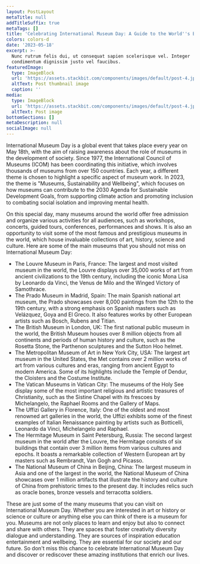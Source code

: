 ```yaml
---
layout: PostLayout
metaTitle: null
addTitleSuffix: true
metaTags: []
title: 'Celebrating International Museum Day: A Guide to the World''s Best Museums'
colors: colors-d
date: '2023-05-18'
excerpt: >-
  Nunc rutrum felis dui, ut consequat sapien scelerisque vel. Integer
  condimentum dignissim justo vel faucibus.
featuredImage:
  type: ImageBlock
  url: 'https://assets.stackbit.com/components/images/default/post-4.jpeg'
  altText: Post thumbnail image
  caption: ''
media:
  type: ImageBlock
  url: 'https://assets.stackbit.com/components/images/default/post-4.jpeg'
  altText: Post image
bottomSections: []
metaDescription: null
socialImage: null
---
```

International Museum Day is a global event that takes place every year on May 18th, with the aim of raising awareness about the role of museums in the development of society. Since 1977, the International Council of Museums (ICOM) has been coordinating this initiative, which involves thousands of museums from over 150 countries. Each year, a different theme is chosen to highlight a specific aspect of museum work. In 2023, the theme is "Museums, Sustainability and Wellbeing", which focuses on how museums can contribute to the 2030 Agenda for Sustainable Development Goals, from supporting climate action and promoting inclusion to combating social isolation and improving mental health.

On this special day, many museums around the world offer free admission and organize various activities for all audiences, such as workshops, concerts, guided tours, conferences, performances and shows. It is also an opportunity to visit some of the most famous and prestigious museums in the world, which house invaluable collections of art, history, science and culture. Here are some of the main museums that you should not miss on International Museum Day:

- The Louvre Museum in Paris, France: The largest and most visited museum in the world, the Louvre displays over 35,000 works of art from ancient civilizations to the 19th century, including the iconic Mona Lisa by Leonardo da Vinci, the Venus de Milo and the Winged Victory of Samothrace.
- The Prado Museum in Madrid, Spain: The main Spanish national art museum, the Prado showcases over 8,000 paintings from the 12th to the 19th century, with a strong emphasis on Spanish masters such as Velázquez, Goya and El Greco. It also features works by other European artists such as Bosch, Rubens and Titian.
- The British Museum in London, UK: The first national public museum in the world, the British Museum houses over 8 million objects from all continents and periods of human history and culture, such as the Rosetta Stone, the Parthenon sculptures and the Sutton Hoo helmet.
- The Metropolitan Museum of Art in New York City, USA: The largest art museum in the United States, the Met contains over 2 million works of art from various cultures and eras, ranging from ancient Egypt to modern America. Some of its highlights include the Temple of Dendur, the Cloisters and the Costume Institute.
- The Vatican Museums in Vatican City: The museums of the Holy See display some of the most important religious and artistic treasures of Christianity, such as the Sistine Chapel with its frescoes by Michelangelo, the Raphael Rooms and the Gallery of Maps.
- The Uffizi Gallery in Florence, Italy: One of the oldest and most renowned art galleries in the world, the Uffizi exhibits some of the finest examples of Italian Renaissance painting by artists such as Botticelli, Leonardo da Vinci, Michelangelo and Raphael.
- The Hermitage Museum in Saint Petersburg, Russia: The second largest museum in the world after the Louvre, the Hermitage consists of six buildings that contain over 3 million items from various cultures and epochs. It boasts a remarkable collection of Western European art by masters such as Rembrandt, Van Gogh and Picasso.
- The National Museum of China in Beijing, China: The largest museum in Asia and one of the largest in the world, the National Museum of China showcases over 1 million artifacts that illustrate the history and culture of China from prehistoric times to the present day. It includes relics such as oracle bones, bronze vessels and terracotta soldiers.

These are just some of the many museums that you can visit on International Museum Day. Whether you are interested in art or history or science or culture or anything else you can think of there is a museum for you. Museums are not only places to learn and enjoy but also to connect and share with others. They are spaces that foster creativity diversity dialogue and understanding. They are sources of inspiration education entertainment and wellbeing. They are essential for our society and our future. So don't miss this chance to celebrate International Museum Day and discover or rediscover these amazing institutions that enrich our lives.
